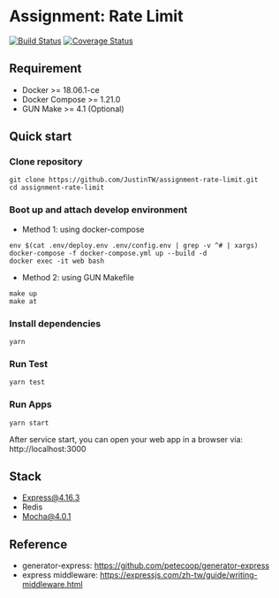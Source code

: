 # Assignment: Rate Limit

[![Build Status](https://travis-ci.org/JustinTW/assignment-rate-limit.svg?branch=master)](https://travis-ci.org/JustinTW/assignment-rate-limit)
[![Coverage Status](https://coveralls.io/repos/JustinTW/assignment-rate-limit/badge.svg?branch=master)](https://coveralls.io/r/JustinTW/assignment-rate-limit?branch=master)

## Requirement

- Docker >= 18.06.1-ce
- Docker Compose >= 1.21.0
- GUN Make >= 4.1 (Optional)

## Quick start

### Clone repository

```
git clone https://github.com/JustinTW/assignment-rate-limit.git
cd assignment-rate-limit
```

### Boot up and attach develop environment

- Method 1: using docker-compose

```
env $(cat .env/deploy.env .env/config.env | grep -v ^# | xargs) docker-compose -f docker-compose.yml up --build -d
docker exec -it web bash
```

- Method 2: using GUN Makefile

```
make up
make at
```

### Install dependencies

```
yarn
```

### Run Test

```
yarn test
```

### Run Apps

```
yarn start
```

After service start, you can open your web app in a browser via: http://localhost:3000

## Stack

- Express@4.16.3
- Redis
- Mocha@4.0.1

## Reference

- generator-express: https://github.com/petecoop/generator-express
- express middleware: https://expressjs.com/zh-tw/guide/writing-middleware.html

